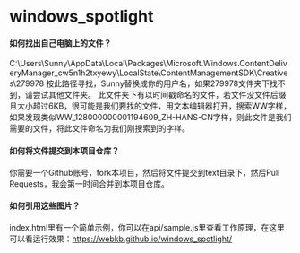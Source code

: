 # windows_spotlight

#### 如何找出自己电脑上的文件？
C:\Users\Sunny\AppData\Local\Packages\Microsoft.Windows.ContentDeliveryManager_cw5n1h2txyewy\LocalState\ContentManagementSDK\Creatives\279978 按此路径寻找，Sunny替换成你的用户名，如果279978文件夹下找不到，请尝试其他文件夹。
此文件夹下有以时间戳命名的文件，若文件没文件后缀且大小超过6KB，很可能是我们要找的文件，用文本编辑器打开，搜索WW字样，如果发现类似WW_128000000001194609_ZH-HANS-CN字样，则此文件是我们需要的文件，将此文件命名为我们刚搜索到的字样。
#### 如何将文件提交到本项目仓库？
你需要一个Github账号，fork本项目，然后将文件提交到text目录下，然后Pull Requests，我会第一时间合并到本项目仓库。
#### 如何引用这些图片？
index.html里有一个简单示例，你可以在api/sample.js里查看工作原理，在这里可以看运行效果：https://webkb.github.io/windows_spotlight/
